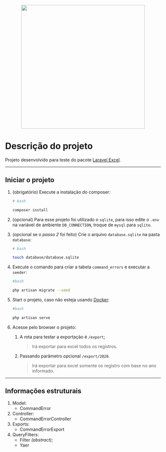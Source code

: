 <p align="center"><img src="https://res.cloudinary.com/dtfbvvkyp/image/upload/v1566331377/laravel-logolockup-cmyk-red.svg" width="400"></p>

# Descrição do projeto

Projeto desenvolvido para teste do pacote [Laravel Excel](https://laravel-excel.com/).

---

## Iniciar o projeto

1. (obrigatório) Execute a instalação do composer:

    ```bash
    # bash

    composer install
    ```

2. (opcional) Para esse projeto foi utilizado o `sqlite`, para isso edite o `.env` na variável de ambiente `DB_CONNECTION`, troque de `mysql` para `sqlite`.

3. (opcional se o _passo 2_ foi feito) Crie o arquivo `database.sqlite` na pasta `database`:

    ```bash
    # bash

    touch database/database.sqlite
    ```

4. Execute o comando para criar a tabela `command_errors` e executar a `seeder`:

    ```bash
    #bash

    php artisan migrate --seed
    ```

5. Start o projeto, caso não esteja usando [Docker](https://www.docker.com/):

    ```bash
    #bash

    php artisan serve
    ```

6. Acesse pelo browser o projeto:
    1. A rota para testar a exportação é `/export`;
        > Irá exportar para excel todos os registros.
    2. Passando parâmetro opcional `/export/2020`.
        > Irá exportar para excel somente os registro com base no ano informado.

---

## Informações estruturais

1. Model:
    - CommandError
2. Controller:
    - CommandErrorController
3. Exports:
    - CommandErrorExport
4. QueryFilters:
    - Filter _(abstract)_;
    - Yaer
